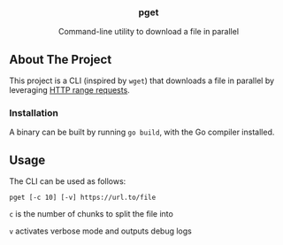 <p align="center">
  <h3 align="center">pget</h3>

  <p align="center">
    Command-line utility to download a file in parallel
</p>

## About The Project

This project is a CLI (inspired by `wget`) that downloads a file in parallel by leveraging 
[HTTP range requests](https://developer.mozilla.org/en-US/docs/Web/HTTP/Range_requests).

### Installation

A binary can be built by running `go build`, with the Go compiler installed.

## Usage

The CLI can be used as follows:

```
pget [-c 10] [-v] https://url.to/file 
```

`c` is the number of chunks to split the file into

`v` activates verbose mode and outputs debug logs 
